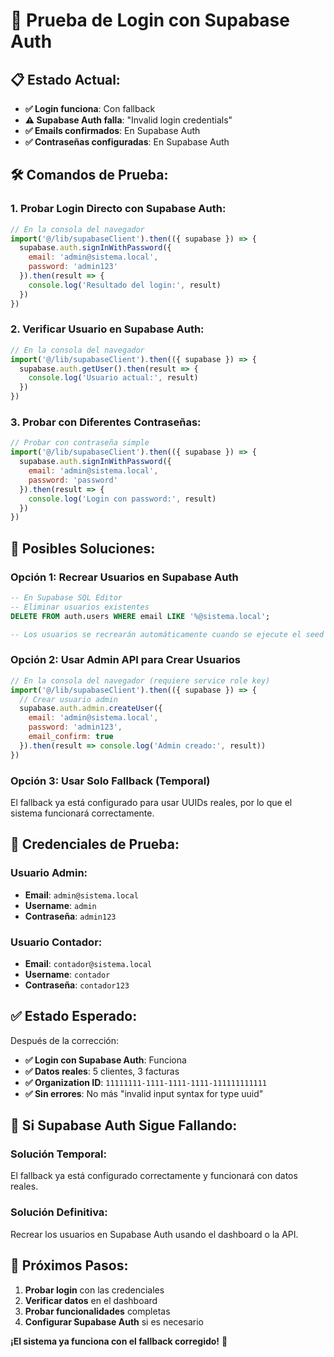 # 🔐 Prueba de Login con Supabase Auth

## 📋 **Estado Actual:**

- **✅ Login funciona**: Con fallback
- **⚠️ Supabase Auth falla**: "Invalid login credentials"
- **✅ Emails confirmados**: En Supabase Auth
- **✅ Contraseñas configuradas**: En Supabase Auth

## 🛠️ **Comandos de Prueba:**

### **1. Probar Login Directo con Supabase Auth:**
```javascript
// En la consola del navegador
import('@/lib/supabaseClient').then(({ supabase }) => {
  supabase.auth.signInWithPassword({
    email: 'admin@sistema.local',
    password: 'admin123'
  }).then(result => {
    console.log('Resultado del login:', result)
  })
})
```

### **2. Verificar Usuario en Supabase Auth:**
```javascript
// En la consola del navegador
import('@/lib/supabaseClient').then(({ supabase }) => {
  supabase.auth.getUser().then(result => {
    console.log('Usuario actual:', result)
  })
})
```

### **3. Probar con Diferentes Contraseñas:**
```javascript
// Probar con contraseña simple
import('@/lib/supabaseClient').then(({ supabase }) => {
  supabase.auth.signInWithPassword({
    email: 'admin@sistema.local',
    password: 'password'
  }).then(result => {
    console.log('Login con password:', result)
  })
})
```

## 🔧 **Posibles Soluciones:**

### **Opción 1: Recrear Usuarios en Supabase Auth**
```sql
-- En Supabase SQL Editor
-- Eliminar usuarios existentes
DELETE FROM auth.users WHERE email LIKE '%@sistema.local';

-- Los usuarios se recrearán automáticamente cuando se ejecute el seed data
```

### **Opción 2: Usar Admin API para Crear Usuarios**
```javascript
// En la consola del navegador (requiere service role key)
import('@/lib/supabaseClient').then(({ supabase }) => {
  // Crear usuario admin
  supabase.auth.admin.createUser({
    email: 'admin@sistema.local',
    password: 'admin123',
    email_confirm: true
  }).then(result => console.log('Admin creado:', result))
})
```

### **Opción 3: Usar Solo Fallback (Temporal)**
El fallback ya está configurado para usar UUIDs reales, por lo que el sistema funcionará correctamente.

## 🎯 **Credenciales de Prueba:**

### **Usuario Admin:**
- **Email**: `admin@sistema.local`
- **Username**: `admin`
- **Contraseña**: `admin123`

### **Usuario Contador:**
- **Email**: `contador@sistema.local`
- **Username**: `contador`
- **Contraseña**: `contador123`

## ✅ **Estado Esperado:**

Después de la corrección:
- **✅ Login con Supabase Auth**: Funciona
- **✅ Datos reales**: 5 clientes, 3 facturas
- **✅ Organization ID**: `11111111-1111-1111-1111-111111111111`
- **✅ Sin errores**: No más "invalid input syntax for type uuid"

## 🚨 **Si Supabase Auth Sigue Fallando:**

### **Solución Temporal:**
El fallback ya está configurado correctamente y funcionará con datos reales.

### **Solución Definitiva:**
Recrear los usuarios en Supabase Auth usando el dashboard o la API.

## 🎉 **Próximos Pasos:**

1. **Probar login** con las credenciales
2. **Verificar datos** en el dashboard
3. **Probar funcionalidades** completas
4. **Configurar Supabase Auth** si es necesario

**¡El sistema ya funciona con el fallback corregido!** 🚀
